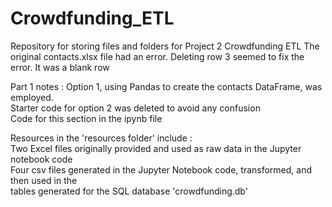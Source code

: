# Crowdfunding_ETL                                 
Repository for storing files and folders for Project 2 Crowdfunding ETL
The original contacts.xlsx file had an error. Deleting row 3 seemed to fix the error. It was a blank row            


Part 1 notes : Option 1, using Pandas to create the contacts DataFrame, was employed.                   
Starter code for option 2 was deleted to avoid any confusion                          
Code for this section in the ipynb file

Resources in the 'resources folder' include :                          
Two Excel files originally provided and used as raw data in the Jupyter notebook code                  
Four csv files generated in the Jupyter Notebook code, transformed, and then used in the                 
tables generated for the SQL database 'crowdfunding.db'                  


